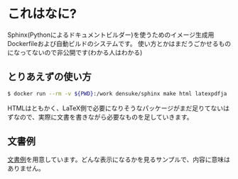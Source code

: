 # これはなに?

Sphinx(Pythonによるドキュメントビルダー)を使うためのイメージ生成用Dockerfileおよび自動ビルドのシステムです。
使い方とかはまだうごかせるものになってないので非公開です(わかる人はわかる)

## とりあえずの使い方

```bash
$ docker run --rm -v ${PWD}:/work densuke/sphinx make html latexpdfja
```

HTMLはともかく、LaTeX側で必要になりそうなパッケージがまだ足りてないはずなので、実際に文書を書きながら必要なものを足していきます。

## 文書例

[文書例](https://densuke.github.io/sphinx/)を用意しています。どんな表示になるかを見るサンプルで、内容に意味はありません。